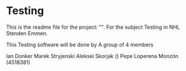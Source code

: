 # Testing

This is the readme file for the project: "". 
For the subject Testing in NHL Stenden Emmen.

This Testing software will be done by A group of 4 members 

Ian Donker 
Marek Stryjenski 
Aleksei Skorjak ()
Pepe Loperena Monzón (4518381)
